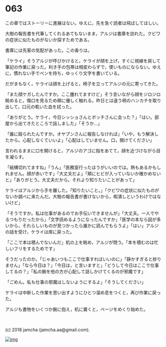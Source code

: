 # 063

この章ではストーリーに進展はない。ゆえに，先を急ぐ読者は飛ばしてほしい。  

大樹の報告書を代筆してくれるあてもないまま，アルジは書庫を訪れた。クビワの症状に似たものがないか探すためである。  

書庫には先客の気配があった。この香りは。  

「ケライ」そうアルジが呼びかけると，ケライが顔を上げ，すぐに視線を戻して筆記の作業に戻った。利き手の包帯は相変わらずで，使いものにならない。ゆえに，慣れない手でペンを持ち，ゆっくり文字を書いている。  

だがまもなく，ケライは顔を上げると，椅子を立ってアルジの元に寄ってきた。  

「また顔ケガしたんですか。ここ腫れてますけど」そう言いながら顔をジロジロ眺めると，傷口を見るため頬に優しく触れる。昨日とは違う柄のハンカチを取り出して，口元の乾いた血を拭った。  

「ありがとう。ケライ，今日シッショさんとボッチさんに会った？」「はい。部屋から出てきたところで話しました」「そうか…」  

「誰に殴られたんですか。オヤブンさんに報告しなければ」「いや，もう解決したから。心配しなくていいよ」「心配はしていません。口，開けてください」  

言われるままに口を開けると，アルジのアゴに指をあてて，顔を近づけながら目を凝らす。  

「結構切れてますね」「うん」「医務室行ったほうがいいのでは。熱もあるかもしれません。顔が赤いです」「大丈夫だよ」「頬にヒビが入っていないか確かめないと」「ありがとう。大丈夫だから。それより知りたいことがあって」  

ケライはアルジから手を離した。「知りたいこと。」「クビワの症状に似たものがないか調べに来たんだ。大樹の報告書が書けないから，暇潰しというわけではないけど」  

「そうですか。私は仕事があるのでお手伝いできませんが」「大丈夫。一人でやるつもりだったから」「文字読めるようになったんですか」「医学の本なら図が多いから，それらしいものが見つかったら誰かに読んでもらうよ」「はい」アルジの話を受け，ケライは席に戻った。  

「ここで本は積んでないんだ」机の上を眺め，アルジが問う。「本を積むのは忙しいフリをするためです」  

そうだったのか。「じゃあいつもここで仕事すればいいのに」「静かすぎると捗りません」「なら今日は？」「今日は，と言いますと」「どうして今日はここで仕事してるの？」「私の腕を他の方が心配して話しかけてくるのが邪魔です」  

「ごめん。私も仕事の邪魔はしないようにするよ」「そうしてください」  

ケライは中断した作業を思い出すようにひとつ溜め息をつくと，再び作業に戻った。  

アルジも書物をいくつか腕に抱え，机に置くと，ページをめくり始めた。  

<br>  
<br>  
(c) 2018 jamcha (jamcha.aa@gmail.com).  

[![img](http://i.creativecommons.org/l/by-nc-sa/4.0/88x31.png)](http://creativecommons.org/licenses/by-nc-sa/4.0/deed)